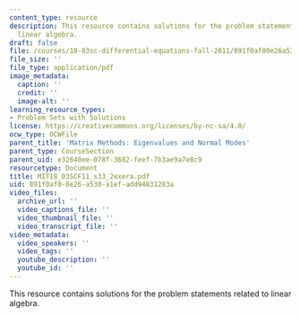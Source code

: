 ```yaml
---
content_type: resource
description: This resource contains solutions for the problem statements related to
  linear algebra.
draft: false
file: /courses/18-03sc-differential-equations-fall-2011/891f0af00e26a530a1efadd94831283a_MIT18_03SCF11_s33_2exera.pdf
file_size: ''
file_type: application/pdf
image_metadata:
  caption: ''
  credit: ''
  image-alt: ''
learning_resource_types:
- Problem Sets with Solutions
license: https://creativecommons.org/licenses/by-nc-sa/4.0/
ocw_type: OCWFile
parent_title: 'Matrix Methods: Eigenvalues and Normal Modes'
parent_type: CourseSection
parent_uid: e32640ee-078f-3682-feef-7b3ae9a7e8c9
resourcetype: Document
title: MIT18_03SCF11_s33_2exera.pdf
uid: 891f0af0-0e26-a530-a1ef-add94831283a
video_files:
  archive_url: ''
  video_captions_file: ''
  video_thumbnail_file: ''
  video_transcript_file: ''
video_metadata:
  video_speakers: ''
  video_tags: ''
  youtube_description: ''
  youtube_id: ''
---
```

This resource contains solutions for the problem statements related to linear algebra.